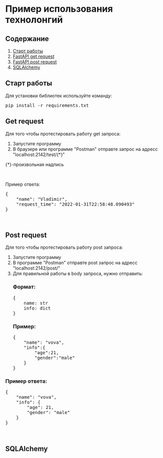 <h1>Пример использования технолонгий</h1>
<h2>Содержание </h2>

<ol>
<li><a href='#start'>Старт работы</a></li>
<li><a href='#fast_api_get'>FastAPI get request</a></li>
<li><a href='#fast_api_post'>FastAPI post request</a></li>
<li><a href='#sqlalchemy'>SQLAlchemy</a></li>
</ol>

<h2 id="start">Старт работы</h2>
<p>Для установки библиотек используйте команду:</p>
<pre>pip install -r requirements.txt</pre>
<h2 id ="fast_api_get" >Get request</h2>
<p>Для того чтобы протестировать работу get запроса:</p>
<ol>
<li>Запустите программу</li>
<li>В браузере или программе "Postman" отправте запрос на адресс "localhost:2142/test/{*}"</li>
</ol>
<p>{*}-произвольная надпись</p>
</br>
<p>Пример ответа:</p>
<pre>
{
    "name": "Vladimir",
    "request_time": "2022-01-31T22:58:48.090493"
}
</pre>
</br>
<h2 id ="fast_api_post" >Post request</h2>
<p>Для того чтобы протестировать работу post запроса:</p>
<ol>
<li>Запустите программу</li>
<li>B программе "Postman" отправте post запрос на адресс "localhost:2142/post/"</li>
<li>Для правильной работы в body запроса, нужно отправить:</li>
<h3>Формат:</h3>
<pre>{
    name: str
    info: dict
}</pre>
<h3>Пример:</h3>
<pre>{
    "name": "vova",
    "info":{
        "age":21,
        "gender":"male"
    }
}</pre>
</ol>
<h3>Пример ответа:</h3>
<pre>
{
    "name": "vova",
    "info": {
        "age": 21,
        "gender": "male"
    }
}</pre>
</br>
<h2 id="#sqlalchemy">SQLAlchemy</h2>

